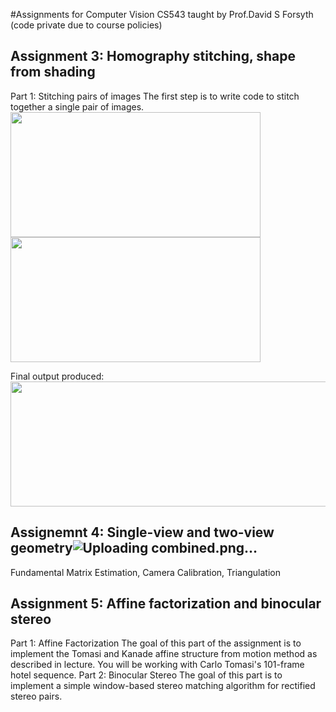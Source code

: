 #Assignments for Computer Vision CS543 taught by Prof.David S Forsyth (code private due to course policies)
## Assignment 3: Homography stitching, shape from shading
Part 1: Stitching pairs of images
The first step is to write code to stitch together a single pair of images.
<img src="https://github.com/karanpandyaa/Computer-Vision-CS543-FA-23/assets/50593664/df43d63a-2352-4a54-9918-e1b77c752669" width="400" height="200">
<img src="https://github.com/karanpandyaa/Computer-Vision-CS543-FA-23/assets/50593664/e136e9c4-7932-4992-8573-f24d28339cf0)" width="400" height="200">

Final output produced:
<img src="https://github.com/karanpandyaa/Computer-Vision-CS543-FA-23/assets/50593664/dea0ea70-c4cb-4aee-9b20-69d07056cdf1" width="800" height="200">

## Assignemnt 4: Single-view and two-view geometry![Uploading combined.png…]()

Fundamental Matrix Estimation, Camera Calibration, Triangulation

## Assignment 5: Affine factorization and binocular stereo
Part 1: Affine Factorization
The goal of this part of the assignment is to implement the Tomasi and Kanade affine structure from motion method as described in lecture. You will be working with Carlo Tomasi's 101-frame hotel sequence.
Part 2: Binocular Stereo
The goal of this part is to implement a simple window-based stereo matching algorithm for rectified stereo pairs.
